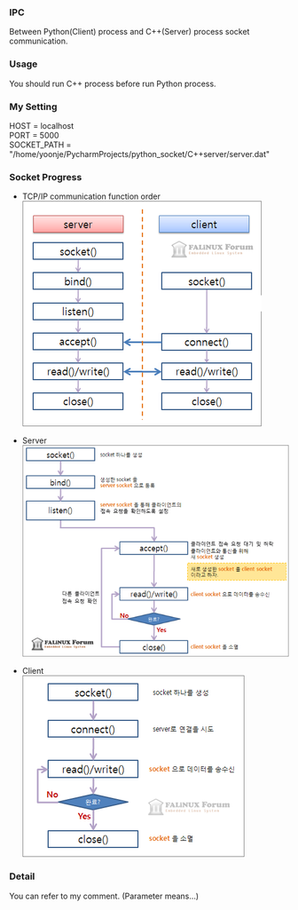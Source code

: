 ### IPC 
Between Python(Client) process and C++(Server) process socket communication.

### Usage
You should run C++ process before run Python process.

### My Setting
HOST = localhost<br>
PORT = 5000<br>
SOCKET_PATH = "/home/yoonje/PycharmProjects/python_socket/C++server/server.dat"

### Socket Progress
- TCP/IP communication function order<br>
![tetris auto fast](image/tcp_prog.gif)

- Server<br>
![tetris auto fast](image/tcp_prog_001.gif)

- Client<br>
![tetris auto fast](image/tcp_prog_002.gif)

### Detail
You can refer to my comment. (Parameter means...)
